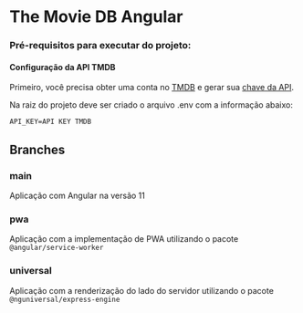 # The Movie DB Angular

### Pré-requisitos para executar do projeto:

#### Configuração da API TMDB
Primeiro, você precisa obter uma conta no [TMDB](https://www.themoviedb.org) e gerar sua [chave da API](https://www.themoviedb.org/faq/api).

Na raiz do projeto deve ser criado o arquivo .env com a informação abaixo:
```
API_KEY=API KEY TMDB
```
## Branches

### main
Aplicação com Angular na versão 11

### pwa
Aplicação com a implementação de PWA utilizando o pacote `@angular/service-worker`

### universal
Aplicação com a renderização do lado do servidor utilizando o pacote `@nguniversal/express-engine`
